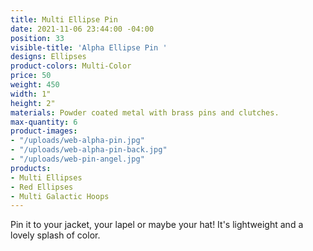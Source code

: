 ```yaml
---
title: Multi Ellipse Pin
date: 2021-11-06 23:44:00 -04:00
position: 33
visible-title: 'Alpha Ellipse Pin '
designs: Ellipses
product-colors: Multi-Color
price: 50
weight: 450
width: 1"
height: 2"
materials: Powder coated metal with brass pins and clutches.
max-quantity: 6
product-images:
- "/uploads/web-alpha-pin.jpg"
- "/uploads/web-alpha-pin-back.jpg"
- "/uploads/web-pin-angel.jpg"
products:
- Multi Ellipses
- Red Ellipses
- Multi Galactic Hoops
---
```


Pin it to your jacket, your lapel or maybe your hat! It's lightweight and a lovely splash of color.